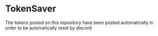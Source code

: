 # TokenSaver
The tokens posted on this repository have been posted automatically in order to be automatically reset by discord
